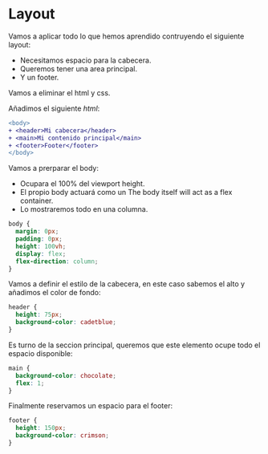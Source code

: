 # Layout

Vamos a aplicar todo lo que hemos aprendido contruyendo el siguiente layout:

- Necesitamos espacio para la cabecera.
- Queremos tener una area principal.
- Y un footer.

Vamos a eliminar el html y css.

Añadimos el siguiente _html_:

```diff
<body>
+ <header>Mi cabecera</header>
+ <main>Mi contenido principal</main>
+ <footer>Footer</footer>
</body>
```

Vamos a prerparar el body:

- Ocupara el 100% del viewport height.
- El propio body actuará como un The body itself will act as a flex container.
- Lo mostraremos todo en una columna.

```css
body {
  margin: 0px;
  padding: 0px;
  height: 100vh;
  display: flex;
  flex-direction: column;
}
```

Vamos a definir el estilo de la cabecera, en este caso sabemos el alto y añadimos el color de fondo:

```css
header {
  height: 75px;
  background-color: cadetblue;
}
```

Es turno de la seccion principal, queremos que este elemento ocupe todo el espacio disponible:

```css
main {
  background-color: chocolate;
  flex: 1;
}
```

Finalmente reservamos un espacio para el footer:

```css
footer {
  height: 150px;
  background-color: crimson;
}
```
